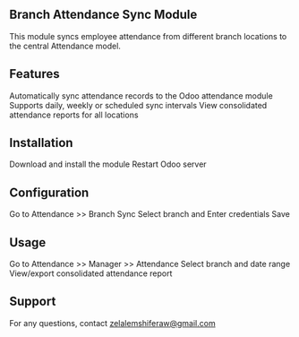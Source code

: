 Branch Attendance Sync Module
---------------------------------
This module syncs employee attendance from different branch locations to the central Attendance model.

Features
-----------------------------------
Automatically sync attendance records to the Odoo attendance module
Supports daily, weekly or scheduled sync intervals
View consolidated attendance reports for all locations

Installation
---------------------
Download and install the module
Restart Odoo server

Configuration
--------------------
Go to Attendance >> Branch Sync
Select branch and Enter credentials
Save


Usage
----------------------------------
Go to Attendance >> Manager >> Attendance
Select branch and date range
View/export consolidated attendance report

Support
-------------------------------------
For any questions, contact zelalemshiferaw@gmail.com